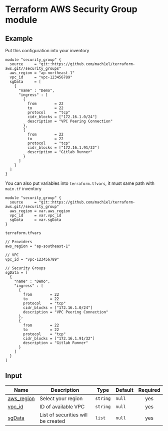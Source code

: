 # Terraform AWS Security Group module


## Example
Put this configuration into your inventory

```
module "security_group" {
  source     = "git::https://github.com/mach1el/terraform-aws.git//security_groups"
  aws_region = "ap-northeast-1"
  vpc_id     = "vpc-123456789"
  sgData     = [
    {
      "name" : "Demo",
      "ingress" : [
        {
          from        = 22
          to          = 22
          protocol    = "tcp"
          cidr_blocks = ["172.16.1.0/24"]
          description = "VPC Peering Connection"
        },
        {
          from        = 22
          to          = 22
          protocol    = "tcp"
          cidr_blocks = ["172.16.1.91/32"]
          description = "Gitlab Runner"
        }
      ]
    }
  ]
}
```

You can also put variables into `terraform.tfvars`, it must same path with `main.tf` inventory

```
module "security_group" {
  source     = "git::https://github.com/mach1el/terraform-aws.git//security_group"
  aws_region = var.aws_region
  vpc_id     = var.vpc_id
  sgData     = var.sgData
}
```

`terraform.tfvars`

```
// Providers
aws_region = "ap-southeast-1"

// VPC
vpc_id = "vpc-123456789"

// Security Groups
sgData = [
  {
    "name" : "Demo",
    "ingress" : [
      {
        from        = 22
        to          = 22
        protocol    = "tcp"
        cidr_blocks = ["172.16.1.0/24"]
        description = "VPC Peering Connection"
      },
      {
        from        = 22
        to          = 22
        protocol    = "tcp"
        cidr_blocks = ["172.16.1.91/32"]
        description = "Gitlab Runner"
      }
    ]
  }
]
```

## Input
| Name | Description | Type | Default | Required |
|------|-------------|------|---------|:--------:|
|<a name="aws_region"></a> [aws_region](#) | Select your region | `string` | `null` | yes |
|<a name="vpc_id"></a> [vpc_id](#) | ID of available VPC | `string` | `null` | yes |
|<a name="sgData"></a> [sgData](#) | List of securities will be created | `list` | `null` | yes |